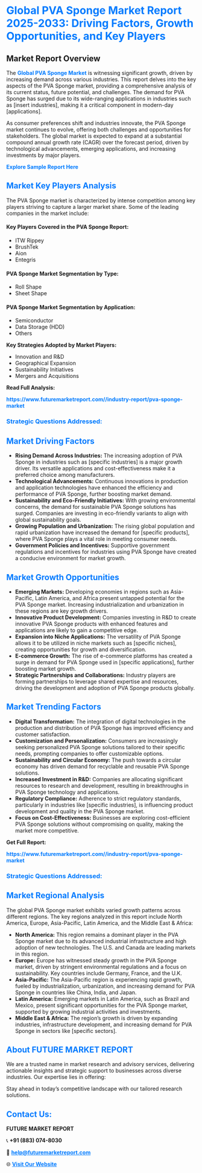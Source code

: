<h1 style="color: #007BFF;">Global PVA Sponge Market Report 2025-2033: Driving Factors, Growth Opportunities, and Key Players</h1>

<section id="overview">
<h2>Market Report Overview</h2>
<p>The <a href="https://www.futuremarketreport.com//industry-report/pva-sponge-market" style="color: #007BFF; text-decoration: none;"><strong>Global PVA Sponge Market</strong></a> is witnessing significant growth, driven by increasing demand across various industries. This report delves into the key aspects of the PVA Sponge market, providing a comprehensive analysis of its current status, future potential, and challenges. The demand for PVA Sponge has surged due to its wide-ranging applications in industries such as [insert industries], making it a critical component in modern-day [applications].</p>
<p>As consumer preferences shift and industries innovate, the PVA Sponge market continues to evolve, offering both challenges and opportunities for stakeholders. The global market is expected to expand at a substantial compound annual growth rate (CAGR) over the forecast period, driven by technological advancements, emerging applications, and increasing investments by major players.</p>
</section>

<section id="overview">
<p><a href="https://www.futuremarketreport.com//request-sample/reportId=82230" style="color: #007BFF; text-decoration: none;"><strong>Explore Sample Report Here</strong></a></p>
</section>

<section id="key-players">
<h2 style="color: #007BFF;">Market Key Players Analysis</h2>
<p>The PVA Sponge market is characterized by intense competition among key players striving to capture a larger market share. Some of the leading companies in the market include:</p>
<h4>Key Players Covered in the PVA Sponge Report:</h4>
<ul><li>ITW Rippey</li><li>BrushTek</li><li>Aion</li><li>Entegris</li></ul>
<h4>PVA Sponge Market Segmentation by Type:</h4>
<ul><li>Roll Shape</li><li>Sheet Shape</li></ul>

<h4>PVA Sponge Market Segmentation by Application:</h4>
<ul><li>Semiconductor</li><li>Data Storage (HDD)</li><li>Others</li></ul>
<p><strong>Key Strategies Adopted by Market Players:</strong></p>
<ul>
<li>Innovation and R&D</li>
<li>Geographical Expansion</li>
<li>Sustainability Initiatives</li>
<li>Mergers and Acquisitions</li>
</ul>
</section>

<section>
<p><strong>Read Full Analysis: </strong></p><a href="https://www.futuremarketreport.com//industry-report/pva-sponge-market" style="color: #007BFF; text-decoration: none;"><strong>https://www.futuremarketreport.com//industry-report/pva-sponge-market</strong></a>
<h3 style="color: #007BFF;">Strategic Questions Addressed:</h3>
</section>

<section id="driving-factors">
<h2 style="color: #007BFF;">Market Driving Factors</h2>
<ul>
<li><strong>Rising Demand Across Industries:</strong> The increasing adoption of PVA Sponge in industries such as [specific industries] is a major growth driver. Its versatile applications and cost-effectiveness make it a preferred choice among manufacturers.</li>
<li><strong>Technological Advancements:</strong> Continuous innovations in production and application technologies have enhanced the efficiency and performance of PVA Sponge, further boosting market demand.</li>
<li><strong>Sustainability and Eco-Friendly Initiatives:</strong> With growing environmental concerns, the demand for sustainable PVA Sponge solutions has surged. Companies are investing in eco-friendly variants to align with global sustainability goals.</li>
<li><strong>Growing Population and Urbanization:</strong> The rising global population and rapid urbanization have increased the demand for [specific products], where PVA Sponge plays a vital role in meeting consumer needs.</li>
<li><strong>Government Policies and Incentives:</strong> Supportive government regulations and incentives for industries using PVA Sponge have created a conducive environment for market growth.</li>
</ul>
</section>

<section id="growth-opportunities">
<h2 style="color: #007BFF;">Market Growth Opportunities</h2>
<ul>
<li><strong>Emerging Markets:</strong> Developing economies in regions such as Asia-Pacific, Latin America, and Africa present untapped potential for the PVA Sponge market. Increasing industrialization and urbanization in these regions are key growth drivers.</li>
<li><strong>Innovative Product Development:</strong> Companies investing in R&D to create innovative PVA Sponge products with enhanced features and applications are likely to gain a competitive edge.</li>
<li><strong>Expansion into Niche Applications:</strong> The versatility of PVA Sponge allows it to be utilized in niche markets such as [specific niches], creating opportunities for growth and diversification.</li>
<li><strong>E-commerce Growth:</strong> The rise of e-commerce platforms has created a surge in demand for PVA Sponge used in [specific applications], further boosting market growth.</li>
<li><strong>Strategic Partnerships and Collaborations:</strong> Industry players are forming partnerships to leverage shared expertise and resources, driving the development and adoption of PVA Sponge products globally.</li>
</ul>
</section>

<section id="trending-factors">
<h2 style="color: #007BFF;">Market Trending Factors</h2>
<ul>
<li><strong>Digital Transformation:</strong> The integration of digital technologies in the production and distribution of PVA Sponge has improved efficiency and customer satisfaction.</li>
<li><strong>Customization and Personalization:</strong> Consumers are increasingly seeking personalized PVA Sponge solutions tailored to their specific needs, prompting companies to offer customizable options.</li>
<li><strong>Sustainability and Circular Economy:</strong> The push towards a circular economy has driven demand for recyclable and reusable PVA Sponge solutions.</li>
<li><strong>Increased Investment in R&D:</strong> Companies are allocating significant resources to research and development, resulting in breakthroughs in PVA Sponge technology and applications.</li>
<li><strong>Regulatory Compliance:</strong> Adherence to strict regulatory standards, particularly in industries like [specific industries], is influencing product development and quality in the PVA Sponge market.</li>
<li><strong>Focus on Cost-Effectiveness:</strong> Businesses are exploring cost-efficient PVA Sponge solutions without compromising on quality, making the market more competitive.</li>
</ul>
</section>

<section>
<p><strong>Get Full Report: </strong></p><a href="https://www.futuremarketreport.com//industry-report/pva-sponge-market" style="color: #007BFF; text-decoration: none;"><strong>https://www.futuremarketreport.com//industry-report/pva-sponge-market</strong></a>
<h3 style="color: #007BFF;">Strategic Questions Addressed:</h3>
</section>


<section id="regional-analysis">
<h2 style="color: #007BFF;">Market Regional Analysis</h2>
<p>The global PVA Sponge market exhibits varied growth patterns across different regions. The key regions analyzed in this report include North America, Europe, Asia-Pacific, Latin America, and the Middle East & Africa:</p>
<ul>
<li><strong>North America:</strong> This region remains a dominant player in the PVA Sponge market due to its advanced industrial infrastructure and high adoption of new technologies. The U.S. and Canada are leading markets in this region.</li>
<li><strong>Europe:</strong> Europe has witnessed steady growth in the PVA Sponge market, driven by stringent environmental regulations and a focus on sustainability. Key countries include Germany, France, and the U.K.</li>
<li><strong>Asia-Pacific:</strong> The Asia-Pacific region is experiencing rapid growth, fueled by industrialization, urbanization, and increasing demand for PVA Sponge in countries like China, India, and Japan.</li>
<li><strong>Latin America:</strong> Emerging markets in Latin America, such as Brazil and Mexico, present significant opportunities for the PVA Sponge market, supported by growing industrial activities and investments.</li>
<li><strong>Middle East & Africa:</strong> The region’s growth is driven by expanding industries, infrastructure development, and increasing demand for PVA Sponge in sectors like [specific sectors].</li>
</ul>
</section>

<footer>
<h2 style="color: #007BFF;">About FUTURE MARKET REPORT</h2>
<p>We are a trusted name in market research and advisory services, delivering actionable insights and strategic support to businesses across diverse industries. Our expertise lies in offering:</p>

<p>Stay ahead in today’s competitive landscape with our tailored research solutions.</p>

<h2 style="color: #007BFF;">Contact Us:</h2>
<p><strong>FUTURE MARKET REPORT</strong></p>
<p>📞 <strong>+91 (883) 074-8030</strong></p>
<p>📧 <strong><a href="mailto:help@futuremarketreport.com" style="color: #007BFF;">help@futuremarketreport.com</a></strong></p>
<p>🌐 <strong><a href="https://www.futuremarketreport.com/" style="color: #007BFF;">Visit Our Website</a></strong></p>
</footer>